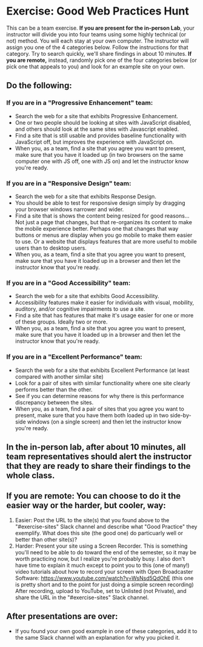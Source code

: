 
# Exercise: Good Web Practices Hunt 

This can be a team exercise.  **If you are present for the in-person Lab**, your instructor will divide you into four teams using some highly technical (or not) method.  You will each stay at your own computer.  The instructor will assign you one of the 4 categories below.  Follow the instructions for that category.  Try to search quickly, we'll share findings in about 10 minutes. **If you are remote,** instead, randomly pick one of the four categories below (or pick one that appeals to you) and look for an example site on your own.

## Do the following:
### If you are in a "Progressive Enhancement" team:
- Search the web for a site that exhibits Progressive Enhancement.
- One or two people should be looking at sites with JavaScript disabled, and others should look at the same sites with Javascript enabled.
- Find a site that is still usable and provides baseline functionality with JavaScript off, but improves the experience with JavaScript on.
- When you, as a team, find a site that you agree you want to present, make sure that you have it loaded up (in two browsers on the same computer one with JS off, one with JS on) and let the instructor know you're ready.

### If you are in a "Responsive Design" team:
- Search the web for a site that exhibits Response Design.
- You should be able to test for responsive design simply by dragging your browser windows narrower and wider.
- Find a site that is shows the content being resized for good reasons... Not just a page that changes, but that re-organizes its content to make the mobile experience better.  Perhaps one that changes that way buttons or menus are display when you go mobile to make them easier to use.  Or a website that displays features that are more useful to mobile users than to desktop users.
- When you, as a team, find a site that you agree you want to present, make sure that you have it loaded up in a browser and then let the instructor know that you're ready.

### If you are in a "Good Accessibility" team:
- Search the web for a site that exhibits Good Accessibility.
- Accessibility features make it easier for individuals with visual, mobility, auditory, and/or cognitive impairments to use a site.
- Find a site that has features that make it's usage easier for one or more of these groups.  Ideally two or more.  
- When you, as a team, find a site that you agree you want to present, make sure that you have it loaded up in a browser and then let the instructor know that you're ready.

### If you are in a "Excellent Performance" team:
- Search the web for a site that exhibits Excellent Performance (at least compared with another similar site)
- Look for a pair of sites with similar functionality where one site clearly performs better than the other.
- See if you can determine reasons for why there is this performance discrepancy between the sites.
- When you, as a team, find a pair of sites that you agree you want to present, make sure that you have them both loaded up in two side-by-side windows (on a single screen) and then let the instructor know you're ready.

## In the in-person lab, after about 10 minutes, all team representatives should alert the instructor that they are ready to share their findings to the whole class.

## If you are remote:  You can choose to do it the easier way or the harder, but cooler, way:
1. Easier: Post the URL to the site(s) that you found above to the "#exercise-sites" Slack channel and describe what "Good Practice" they exemplify.  What does this site (the good one) do particuarly well or better than other site(s)?
2. Harder: Present your site using a Screen Recorder.  This is something you'll need to be able to do toward the end of the semester, so it may be worth practicing now, but I realize you're probably busy.  I also don't have time to explain it much except to point you to this (one of many!) video tutorials about how to record your screen with Open Broadcaster Software: https://www.youtube.com/watch?v=WsNsd5QdOhE (this one is pretty short and to the point for just doing a simple screen recording)  After recording, upload to YouTube, set to Unlisted (not Private), and share the URL in the "#exercise-sites" Slack channel.

## After presentations are over:
- If you found your own good example in one of these categories, add it to the same Slack channel with an explanation for why you picked it.

